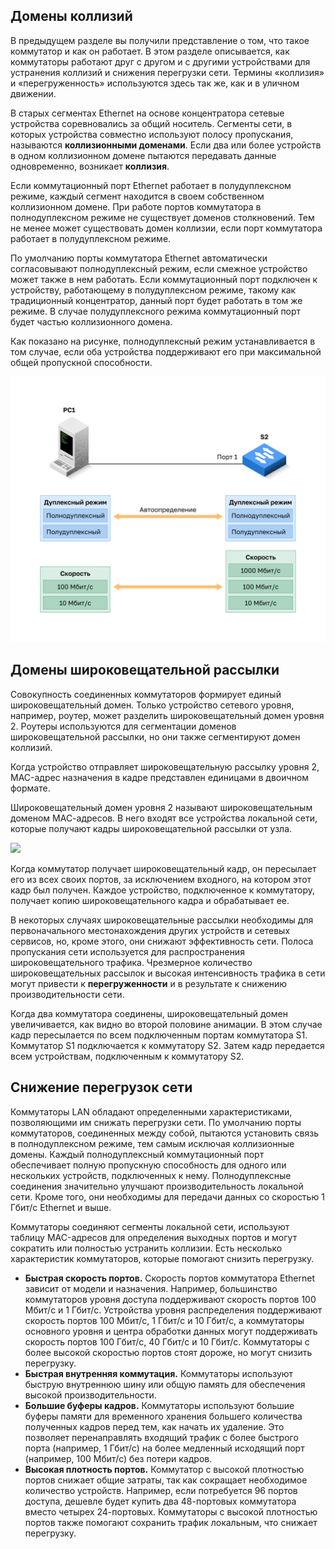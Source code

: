 <!-- 2.2.1 -->
## Домены коллизий

В предыдущем разделе вы получили представление о том, что такое коммутатор и как он работает. В этом разделе описывается, как коммутаторы работают друг с другом и с другими устройствами для устранения коллизий и снижения перегрузки сети. Термины «коллизия» и «перегруженность» используются здесь так же, как и в уличном движении.

В старых сегментах Ethernet на основе концентратора сетевые устройства соревновались за общий носитель. Сегменты сети, в которых устройства совместно используют полосу пропускания, называются **коллизионными доменами**. Если два или более устройств в одном коллизионном домене пытаются передавать данные одновременно, возникает **коллизия**.

Если коммутационный порт Ethernet работает в полудуплексном режиме, каждый сегмент находится в своем собственном коллизионном домене. При работе портов коммутатора в полнодуплексном режиме не существует доменов столкновений. Тем не менее может существовать домен коллизии, если порт коммутатора работает в полудуплексном режиме.

По умолчанию порты коммутатора Ethernet автоматически согласовывают полнодуплексный режим, если смежное устройство может также в нем работать. Если коммутационный порт подключен к устройству, работающему в полудуплексном режиме, такому как традиционный концентратор, данный порт будет работать в том же режиме. В случае полудуплексного режима коммутационный порт будет частью коллизионного домена.

Как показано на рисунке, полнодуплексный режим устанавливается в том случае, если оба устройства поддерживают его при максимальной общей пропускной способности.

![](./assets/2.2.1.svg)


<!-- 2.2.2 -->
## Домены широковещательной рассылки

Совокупность соединенных коммутаторов формирует единый широковещательный домен. Только устройство сетевого уровня, например, роутер, может разделить широковещательный домен уровня 2. Роутеры используются для сегментации доменов широковещательной рассылки, но они также сегментируют домен коллизий.

Когда устройство отправляет широковещательную рассылку уровня 2, MAC-адрес назначения в кадре представлен единицами в двоичном формате.

Широковещательный домен уровня 2 называют широковещательным доменом МАС-адресов. В него входят все устройства локальной сети, которые получают кадры широковещательной рассылки от узла.

![](./assets/2.2.2.gif)

Когда коммутатор получает широковещательный кадр, он пересылает его из всех своих портов, за исключением входного, на котором этот кадр был получен. Каждое устройство, подключенное к коммутатору, получает копию широковещательного кадра и обрабатывает ее.

В некоторых случаях широковещательные рассылки необходимы для первоначального местонахождения других устройств и сетевых сервисов, но, кроме этого, они снижают эффективность сети. Полоса пропускания сети используется для распространения широковещательного трафика. Чрезмерное количество широковещательных рассылок и высокая интенсивность трафика в сети могут привести к **перегруженности** и в результате к снижению производительности сети.

Когда два коммутатора соединены, широковещательный домен увеличивается, как видно во второй половине анимации. В этом случае кадр пересылается по всем подключенным портам коммутатора S1. Коммутатор S1 подключается к коммутатору S2. Затем кадр передается всем устройствам, подключенным к коммутатору S2.

<!-- 2.2.3 -->
## Снижение перегрузок сети

Коммутаторы LAN обладают определенными характеристиками, позволяющими им снижать перегрузки сети. По умолчанию порты коммутаторов, соединенных между собой, пытаются установить связь в полнодуплексном режиме, тем самым исключая коллизионные домены. Каждый полнодуплексный коммутационный порт обеспечивает полную пропускную способность для одного или нескольких устройств, подключенных к нему. Полнодуплексные соединения значительно улучшают производительность локальной сети. Кроме того, они необходимы для передачи данных со скоростью 1 Гбит/с Ethernet и выше.

Коммутаторы соединяют сегменты локальной сети, используют таблицу MAC-адресов для определения выходных портов и могут сократить или полностью устранить коллизии. Есть несколько характеристик коммутаторов, которые помогают снизить перегрузку.

* **Быстрая скорость портов.** Скорость портов коммутатора Ethernet зависит от модели и назначения. Например, большинство коммутаторов уровня доступа поддерживают скорость портов 100 Мбит/с и 1 Гбит/с. Устройства уровня распределения поддерживают скорость портов 100 Мбит/с, 1 Гбит/с и 10 Гбит/с, а коммутаторы основного уровня и центра обработки данных могут поддерживать скорость портов 100 Гбит/с, 40 Гбит/с и 10 Гбит/с. Коммутаторы с более высокой скоростью портов стоят дороже, но могут снизить перегрузку.
* **Быстрая внутренняя коммутация.** Коммутаторы используют быструю внутреннюю шину или общую память для обеспечения высокой производительности.
* **Большие буферы кадров.** Коммутаторы используют большие буферы памяти для временного хранения большего количества полученных кадров перед тем, как начать их удаление. Это позволяет перенаправлять входящий трафик с более быстрого порта (например, 1 Гбит/с) на более медленный исходящий порт (например, 100 Мбит/с) без потери кадров.
* **Высокая плотность портов.** Коммутатор с высокой плотностью портов снижает общие затраты, так как сокращает необходимое количество устройств. Например, если потребуется 96 портов доступа, дешевле будет купить два 48-портовых коммутатора вместо четырех 24-портовых. Коммутаторы с высокой плотностью портов также помогают сохранить трафик локальным, что снижает перегрузку.

<!-- 2.2.4 -->
<!-- quiz -->

